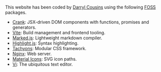 This website has been coded by [Darryl Cousins](mailto:cousinsd.proton.me)
using the following
[FOSS](https://en.wikipedia.org/wiki/Free_and_open-source_software) packages.

* [Crank](https://crank.js.org/): JSX-driven DOM components with functions, promises and generators.
* [Vite](http://vitejs.dev): Build management and frontend tooling.
* [Marked.js](https://marked.js.org/): Lightweight markdown compiler.
* [Highlight.js](https://highlightjs.org): Syntax highlighting.
* [Tachyons](https://tachyons.io/): Modular CSS framework.
* [Nginx](https://www.nginx.com/): Web server.
* [Material Icons](https://mui.com/material-ui/material-icons): SVG icon paths.
* [Vi](https://vim.org/): The ubiquitous text editor.
